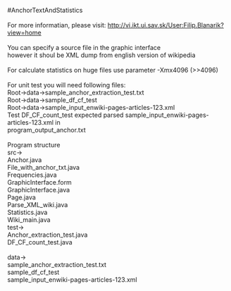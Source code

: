 #AnchorTextAndStatistics
<br>
<br>For more informatian, please visit: http://vi.ikt.ui.sav.sk/User:Filip.Blanarik?view=home
<br>
<br>You can specify a source file in the graphic interface 
<br>however it shoul be XML dump from english version of wikipedia
<br>
<br>For calculate statistics on huge files use parameter -Xmx4096  (>>4096)
<br>
<br>For unit test you will need following files:
<br>    Root->data->sample_anchor_extraction_test.txt
<br>	Root->data->sample_df_cf_test
<br>    Root->data->sample_input_enwiki-pages-articles-123.xml 
<br>Test DF_CF_count_test expected parsed sample_input_enwiki-pages-articles-123.xml in 
<br>	program_output_anchor.txt
<br>
<br>Program structure
<br>src->
<br>	 Anchor.java
<br>	 File_with_anchor_txt.java
<br>	 Frequencies.java
<br>	 GraphicInterface.form
<br>	 GraphicInterface.java
<br>	 Page.java
<br>	 Parse_XML_wiki.java
<br>	 Statistics.java
<br>	 Wiki_main.java
<br>test->
<br>	 Anchor_extraction_test.java
<br>	 DF_CF_count_test.java	
<br>data->
<br>	 sample_anchor_extraction_test.txt
<br>	 sample_df_cf_test
<br>	 sample_input_enwiki-pages-articles-123.xml 

